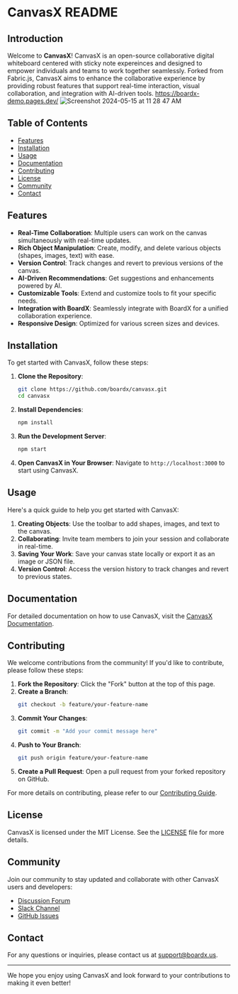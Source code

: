 # CanvasX README

## Introduction

Welcome to **CanvasX**! CanvasX is an open-source collaborative digital whiteboard centered with sticky note expereinces and designed to empower individuals and teams to work together seamlessly. Forked from Fabric.js, CanvasX aims to enhance the collaborative experience by providing robust features that support real-time interaction, visual collaboration, and integration with AI-driven tools.
 https://boardx-demo.pages.dev/
![Screenshot 2024-05-15 at 11 28 47 AM](https://github.com/boardx/canvasx/assets/2325074/48756376-fdcc-4d1f-9952-f23538ca6114)

## Table of Contents

- [Features](#features)
- [Installation](#installation)
- [Usage](#usage)
- [Documentation](#documentation)
- [Contributing](#contributing)
- [License](#license)
- [Community](#community)
- [Contact](#contact)

## Features

- **Real-Time Collaboration**: Multiple users can work on the canvas simultaneously with real-time updates.
- **Rich Object Manipulation**: Create, modify, and delete various objects (shapes, images, text) with ease.
- **Version Control**: Track changes and revert to previous versions of the canvas.
- **AI-Driven Recommendations**: Get suggestions and enhancements powered by AI.
- **Customizable Tools**: Extend and customize tools to fit your specific needs.
- **Integration with BoardX**: Seamlessly integrate with BoardX for a unified collaboration experience.
- **Responsive Design**: Optimized for various screen sizes and devices.

## Installation

To get started with CanvasX, follow these steps:

1. **Clone the Repository**:
    ```bash
    git clone https://github.com/boardx/canvasx.git
    cd canvasx
    ```

2. **Install Dependencies**:
    ```bash
    npm install
    ```

3. **Run the Development Server**:
    ```bash
    npm start
    ```

4. **Open CanvasX in Your Browser**:
    Navigate to `http://localhost:3000` to start using CanvasX.

## Usage

Here's a quick guide to help you get started with CanvasX:

1. **Creating Objects**: Use the toolbar to add shapes, images, and text to the canvas.
2. **Collaborating**: Invite team members to join your session and collaborate in real-time.
3. **Saving Your Work**: Save your canvas state locally or export it as an image or JSON file.
4. **Version Control**: Access the version history to track changes and revert to previous states.

## Documentation

For detailed documentation on how to use CanvasX, visit the [CanvasX Documentation](https://github.com/boardx/canvasx/wiki).

## Contributing

We welcome contributions from the community! If you'd like to contribute, please follow these steps:

1. **Fork the Repository**: Click the "Fork" button at the top of this page.
2. **Create a Branch**: 
    ```bash
    git checkout -b feature/your-feature-name
    ```
3. **Commit Your Changes**:
    ```bash
    git commit -m "Add your commit message here"
    ```
4. **Push to Your Branch**:
    ```bash
    git push origin feature/your-feature-name
    ```
5. **Create a Pull Request**: Open a pull request from your forked repository on GitHub.

For more details on contributing, please refer to our [Contributing Guide](CONTRIBUTING.md).

## License

CanvasX is licensed under the MIT License. See the [LICENSE](LICENSE) file for more details.

## Community

Join our community to stay updated and collaborate with other CanvasX users and developers:

- [Discussion Forum](https://forum.boardx.us)
- [Slack Channel](https://boardx.slack.com)
- [GitHub Issues](https://github.com/boardx/canvasx/issues)

## Contact

For any questions or inquiries, please contact us at [support@boardx.us](mailto:support@boardx.us).

---

We hope you enjoy using CanvasX and look forward to your contributions to making it even better!
